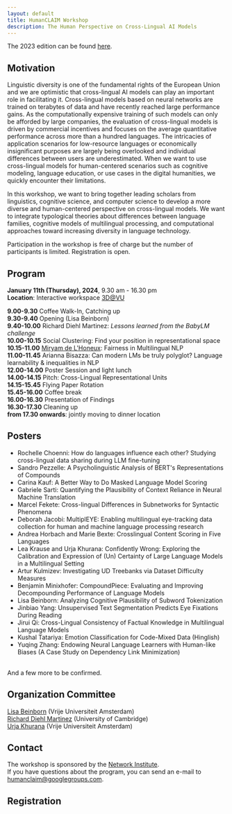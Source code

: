 ```yaml
---
layout: default
title: HumanCLAIM Workshop
description: The Human Perspective on Cross-Lingual AI Models
---
```

The 2023 edition can be found [here](/workshop2023.markdown).

## Motivation

Linguistic diversity is one of the fundamental rights of the European Union and we are optimistic that cross-lingual AI models can play an important role in facilitating it. Cross-lingual models based on neural networks are trained on terabytes of data and have recently reached large performance gains. As the computationally expensive training of such models can only be afforded by large companies, the evaluation of cross-lingual models is driven by commercial incentives and focuses on the average quantitative performance across more than a hundred languages. The intricacies of application scenarios for low-resource languages or economically insignificant purposes are largely being overlooked and individual differences between users are underestimated. When we want to use cross-lingual models for human-centered scenarios such as cognitive modeling, language education, or use cases in the digital humanities, we quickly encounter their limitations. 

In this workshop, we want to bring together leading scholars from linguistics, cognitive science, and computer science to develop a more diverse and human-centered perspective on cross-lingual models.  We want to integrate typological theories about differences between language families, cognitive models of multilingual processing, and computational approaches toward increasing diversity in language technology.

Participation in the workshop is free of charge but the number of participants is limited. 
Registration is open.

## Program

**January 11th (Thursday), 2024**, 9.30 am - 16.30 pm <br>
**Location**: Interactive workspace [3D@VU](https://www.youtube.com/watch?v=Z3E2f56mptw) <br>

**9.00-9.30** Coffee Walk-In, Catching up <br>
**9.30-9.40** Opening (Lisa Beinborn)  <br>
**9.40-10.00** Richard Diehl Martinez: _Lessons learned from the BabyLM challenge_ <br>
**10.00-10.15** Social Clustering: Find your position in representational space <br>
**10.15-11.00** [Miryam de L'Honeux](https://people.cs.kuleuven.be/~miryam.delhoneux/research/): Fairness in Multilingual NLP <br>
**11.00-11.45** Arianna Bisazza: Can modern LMs be truly polyglot? Language learnability & inequalities in NLP <br>
**12.00-14.00** Poster Session and light lunch <br>
**14.00-14.15** Pitch: Cross-Lingual Representational Units <br>
**14.15-15.45** Flying Paper Rotation <br>
**15.45-16.00** Coffee break <br>
**16.00-16.30** Presentation of Findings <br>
**16.30-17.30** Cleaning up <br>
**from 17.30 onwards**: jointly moving to dinner location <be>

## Posters
* Rochelle Choenni: How do languages influence each other? Studying cross-lingual data sharing during LLM fine-tuning <br>
* Sandro Pezzelle: A Psycholinguistic Analysis of BERT's Representations of Compounds <be>
* Carina Kauf: A Better Way to Do Masked Language Model Scoring <br>
* Gabriele Sarti: Quantifying the Plausibility of Context Reliance in Neural Machine Translation <br>
* Marcel Fekete: Cross-lingual Differences in Subnetworks for Syntactic Phenomena <br>
* Deborah Jacobi: MultiplEYE: Enabling multilingual eye-tracking data collection for human and machine language processing research <br>
* Andrea Horbach and Marie Bexte: Crosslingual Content Scoring in Five Languages <br>
* Lea Krause and Urja Khurana: Confidently Wrong: Exploring the Calibration and Expression of (Un) Certainty of Large Language Models in a Multilingual Setting <br>
* Artur Kulmizev: Investigating UD Treebanks via Dataset Difficulty Measures <br>
* Benjamin Minixhofer: CompoundPiece: Evaluating and Improving Decompounding Performance of Language Models <br>
* Lisa Beinborn: Analyzing Cognitive Plausibility of Subword Tokenization <br>
* Jinbiao Yang: Unsupervised Text Segmentation Predicts Eye Fixations During Reading <be>
* Jirui Qi: Cross-Lingual Consistency of Factual Knowledge in Multilingual Language Models <br>
* Kushal Tatariya: Emotion Classification for Code-Mixed Data (Hinglish) <br>
* Yuqing Zhang: Endowing Neural Language Learners with Human-like Biases (A Case Study on Dependency Link Minimization)<br>
<br>
And a few more to be confirmed. 

## Organization Committee
[Lisa Beinborn](https://beinborn.eu/) (Vrije Universiteit Amsterdam) <br>
[Richard Diehl Martinez](https://www.richarddiehlmartinez.com/) (University of Cambridge) <br>
[Urja Khurana](https://urjakh.github.io/) (Vrije Universiteit Amsterdam)

## Contact
The workshop is sponsored by the [Network Institute](https://networkinstitute.org/). <br>
If you have questions about the program, you can send an e-mail to humanclaim@googlegroups.com. 

## Registration 

